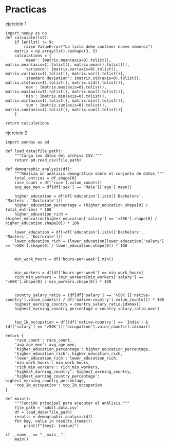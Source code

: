 # Practicas
ejercicio 1

    import numpy as np
    def calculate(lst):
        if len(lst) != 9:
            raise ValueError("La lista debe contener nueve números")
        matrix = np.array(lst).reshape(3, 3)
        calculations = {
            'mean': [matrix.mean(axis=0).tolist(), matrix.mean(axis=1).tolist(), matrix.mean().tolist()],
            'variance': [matrix.var(axis=0).tolist(), matrix.var(axis=1).tolist(), matrix.var().tolist()],
            'standard deviation': [matrix.std(axis=0).tolist(), matrix.std(axis=1).tolist(), matrix.std().tolist()],
            'max': [matrix.max(axis=0).tolist(), matrix.max(axis=1).tolist(), matrix.max().tolist()],
            'min': [matrix.min(axis=0).tolist(), matrix.min(axis=1).tolist(), matrix.min().tolist()],
            'sum': [matrix.sum(axis=0).tolist(), matrix.sum(axis=1).tolist(), matrix.sum().tolist()]
        }

    return calculations
ejercicio 2

    import pandas as pd

    def load_data(file_path):
        """Carga los datos del archivo CSV."""
        return pd.read_csv(file_path)

    def demographic_analysis(df):
        """Realiza un análisis demográfico sobre el conjunto de datos."""
        total_entries = df.shape[0]
        race_count = df['race'].value_counts()
        avg_age_men = df[df['sex'] == 'Male']['age'].mean()
    
        higher_education = df[df['education'].isin(['Bachelors', 'Masters', 'Doctorate'])]
        higher_education_percentage = (higher_education.shape[0] / total_entries) * 100
        higher_education_rich = (higher_education[higher_education['salary'] == '>50K'].shape[0] / higher_education.shape[0]) * 100

        lower_education = df[~df['education'].isin(['Bachelors', 'Masters', 'Doctorate'])]
        lower_education_rich = (lower_education[lower_education['salary'] == '>50K'].shape[0] / lower_education.shape[0]) * 100
    

        min_work_hours = df['hours-per-week'].min()
    

        min_workers = df[df['hours-per-week'] == min_work_hours]
        rich_min_workers = (min_workers[min_workers['salary'] == '>50K'].shape[0] / min_workers.shape[0]) * 100
    

        country_salary_ratio = (df[df['salary'] == '>50K']['native-country'].value_counts() / df['native-country'].value_counts()) * 100
        highest_earning_country = country_salary_ratio.idxmax()
        highest_earning_country_percentage = country_salary_ratio.max()
    

        top_IN_occupation = df[(df['native-country'] == 'India') & (df['salary'] == '>50K')]['occupation'].value_counts().idxmax()
    
    return {
        'race_count': race_count,
        'avg_age_men': avg_age_men,
        'higher_education_percentage': higher_education_percentage,
        'higher_education_rich': higher_education_rich,
        'lower_education_rich': lower_education_rich,
        'min_work_hours': min_work_hours,
        'rich_min_workers': rich_min_workers,
        'highest_earning_country': highest_earning_country,
        'highest_earning_country_percentage': highest_earning_country_percentage,
        'top_IN_occupation': top_IN_occupation
    }

    def main():
        """Función principal para ejecutar el análisis."""
        file_path = 'adult.data.csv'  
        df = load_data(file_path)
        results = demographic_analysis(df)
        for key, value in results.items():
            print(f"{key}: {value}")

    if __name__ == "__main__":
        main()
